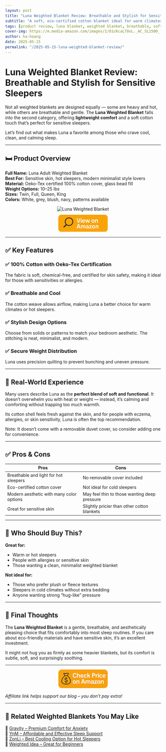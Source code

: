 ```yaml
---
layout: post
title: "Luna Weighted Blanket Review: Breathable and Stylish for Sensitive Sleepers"
subtitle: "A soft, eco-certified cotton blanket ideal for warm climates and sensitive skin."
tags: [product review, luna blanket, weighted blanket, breathable, soft blanket]
cover-img: https://m.media-amazon.com/images/I/81cKcaLT8vL._AC_SL1500_.jpg
author: ha-hoang
date: 2025-05-15
permalink: "/2025-05-15-luna-weighted-blanket-review/"
---
```


# Luna Weighted Blanket Review: Breathable and Stylish for Sensitive Sleepers

Not all weighted blankets are designed equally — some are heavy and hot, while others are breathable and gentle. The **Luna Weighted Blanket** falls into the second category, offering **lightweight comfort** and a soft cotton touch that’s perfect for sensitive sleepers.

Let’s find out what makes Luna a favorite among those who crave cool, clean, and calming sleep.

---

## 🛏️ Product Overview

**Full Name:** Luna Adult Weighted Blanket  
**Best For:** Sensitive skin, hot sleepers, modern minimalist style lovers  
**Material:** Oeko-Tex certified 100% cotton cover, glass bead fill  
**Weight Options:** 10–25 lbs  
**Sizes:** Twin, Full, Queen, King  
**Colors:** White, grey, blush, navy, patterns available  

<div style="text-align:center;">
  <img src="https://m.media-amazon.com/images/I/81cKcaLT8vL._AC_SL1500_.jpg" alt="Luna Weighted Blanket" style="width:400px; height:auto;" />
  <br/>
  <a href="https://www.amazon.com/LUNA-Weighted-Blanket-15-lbs/dp/B07QNZJ24Z?tag=havan00e-20" target="_blank" rel="nofollow sponsored noopener">
    <img src="/assets/img/view.png" alt="View on Amazon" style="width:160px; height:auto; margin-top:10px;" />
  </a>
</div>

---

## ✅ Key Features

### ✅ 100% Cotton with Oeko-Tex Certification
The fabric is soft, chemical-free, and certified for skin safety, making it ideal for those with sensitivities or allergies.

### ✅ Breathable and Cool
The cotton weave allows airflow, making Luna a better choice for warm climates or hot sleepers.

### ✅ Stylish Design Options
Choose from solids or patterns to match your bedroom aesthetic. The stitching is neat, minimalist, and modern.

### ✅ Secure Weight Distribution
Luna uses precision quilting to prevent bunching and uneven pressure.

---

## 🧪 Real-World Experience

Many users describe Luna as the **perfect blend of soft and functional**. It doesn’t overwhelm you with heat or weight — instead, it’s calming and comforting without trapping too much warmth.

Its cotton shell feels fresh against the skin, and for people with eczema, allergies, or skin sensitivity, Luna is often the top recommendation.

Note: It doesn’t come with a removable duvet cover, so consider adding one for convenience.

---

## ✅ Pros & Cons

| Pros | Cons |
|------|------|
| Breathable and light for hot sleepers | No removable cover included |
| Eco-certified cotton cover | Not ideal for cold sleepers |
| Modern aesthetic with many color options | May feel thin to those wanting deep pressure |
| Great for sensitive skin | Slightly pricier than other cotton blankets |

---

## 👥 Who Should Buy This?

**Great for:**
- Warm or hot sleepers
- People with allergies or sensitive skin
- Those wanting a clean, minimalist weighted blanket

**Not ideal for:**
- Those who prefer plush or fleece textures
- Sleepers in cold climates without extra bedding
- Anyone wanting strong “hug-like” pressure

---

## 🤔 Final Thoughts

The **Luna Weighted Blanket** is a gentle, breathable, and aesthetically pleasing choice that fits comfortably into most sleep routines. If you care about eco-friendly materials and have sensitive skin, it’s an excellent investment.

It might not hug you as firmly as some heavier blankets, but its comfort is subtle, soft, and surprisingly soothing.

---

<div style="text-align:center;">
  <a href="https://www.amazon.com/LUNA-Weighted-Blanket-15-lbs/dp/B07QNZJ24Z?tag=havan00e-20" target="_blank" rel="nofollow sponsored noopener">
    <img src="/assets/img/checkprice.png" alt="Check price on Amazon" style="width:160px; height:auto;" />
  </a>
</div>

*Affiliate link helps support our blog – you don’t pay extra!*

---

## 🧾 Related Weighted Blankets You May Like

<ul style="list-style: none; padding-left: 0;">
  <li>🔗 <a href="/2025-05-15-gravity-weighted-blanket-review/">Gravity – Premium Comfort for Anxiety</a></li>
  <li>🔗 <a href="/2025-05-15-ynm-weighted-blanket-review/">YnM – Affordable and Effective Sleep Support</a></li>
  <li>🔗 <a href="/2025-05-15-zonli-weighted-blanket-review/">ZonLi – Best Cooling Option for Hot Sleepers</a></li>
  <li>🔗 <a href="/2025-05-15-weighted-idea-blanket-review/">Weighted Idea – Great for Beginners</a></li>
</ul>
